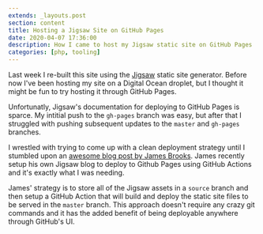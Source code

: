 ```yaml
---
extends: _layouts.post
section: content
title: Hosting a Jigsaw Site on GitHub Pages
date: 2020-04-07 17:36:00
description: How I came to host my Jigsaw static site on GitHub Pages
categories: [php, tooling]
---
```


Last week I re-built this site using the [Jigsaw](https://jigsaw.tighten.co) static site generator. Before now I've been hosting my site on a Digital Ocean droplet, but I thought it might be fun to try hosting it through GitHub Pages.

Unfortunatly, Jigsaw's documentation for deploying to GitHub Pages is sparce. My intitial push to the `gh-pages` branch was easy, but after that I struggled with pushing subsequent updates to the `master` and `gh-pages` branches.

I wrestled with trying to come up with a clean deployment strategy until I stumbled upon an [awesome blog post by James Brooks](https://james.brooks.page/blog/jigsaw-github-actions/). James recently setup his own Jigsaw blog to deploy to Github Pages using GitHub Actions and it's exactly what I was needing.

James' strategy is to store all of the Jigsaw assets in a `source` branch and then setup a GitHub Action that will build and deploy the static site files to be served in the `master` branch. This approach doesn't require any crazy git commands and it has the added benefit of being deployable anywhere through GitHub's UI.
